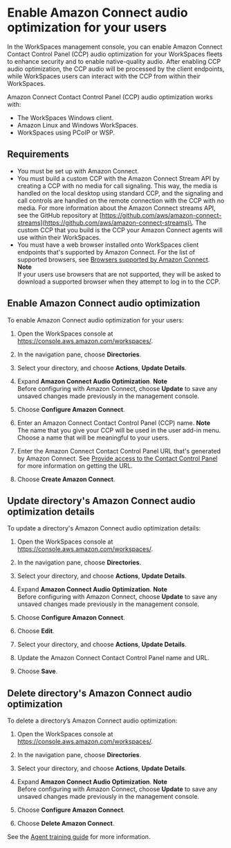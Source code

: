 # Enable Amazon Connect audio optimization for your users<a name="enable-amazon-connect-audio-optimization"></a>

In the WorkSpaces management console, you can enable Amazon Connect Contact Control Panel \(CCP\) audio optimization for your WorkSpaces fleets to enhance security and to enable native\-quality audio\. After enabling CCP audio optimization, the CCP audio will be processed by the client endpoints, while WorkSpaces users can interact with the CCP from within their WorkSpaces\.

Amazon Connect Contact Control Panel \(CCP\) audio optimization works with:
+ The WorkSpaces Windows client\.
+ Amazon Linux and Windows WorkSpaces\.
+ WorkSpaces using PCoIP or WSP\.

## Requirements<a name="amazon-connect-audio-optimization-requirements"></a>
+ You must be set up with Amazon Connect\.
+ You must build a custom CCP with the Amazon Connect Stream API by creating a CCP with no media for call signaling\. This way, the media is handled on the local desktop using standard CCP, and the signaling and call controls are handled on the remote connection with the CCP with no media\. For more information about the Amazon Connect streams API, see the GitHub repository at [https://github.com/aws/amazon-connect-streams](https://github.com/aws/amazon-connect-streams)\. The custom CCP that you build is the CCP your Amazon Connect agents will use within their WorkSpaces\.
+ You must have a web browser installed onto WorkSpaces client endpoints that's supported by Amazon Connect\. For the list of supported browsers, see [ Browsers supported by Amazon Connect](https://docs.aws.amazon.com/connect/latest/adminguide/browsers.html)\.
**Note**  
If your users use browsers that are not supported, they will be asked to download a supported browser when they attempt to log in to the CCP\.

## Enable Amazon Connect audio optimization<a name="enable-audio-optimization"></a>

To enable Amazon Connect audio optimization for your users:

1. Open the WorkSpaces console at [https://console\.aws\.amazon\.com/workspaces/](https://console.aws.amazon.com/workspaces/)\.

1. In the navigation pane, choose **Directories**\.

1. Select your directory, and choose **Actions**, **Update Details**\.

1. Expand **Amazon Connect Audio Optimization**\.
**Note**  
Before configuring with Amazon Connect, choose **Update** to save any unsaved changes made previously in the management console\.

1. Choose **Configure Amazon Connect**\.

1. Enter an Amazon Connect Contact Control Panel \(CCP\) name\.
**Note**  
The name that you give your CCP will be used in the user add\-in menu\. Choose a name that will be meaningful to your users\.

1. Enter the Amazon Connect Contact Control Panel URL that's generated by Amazon Connect\. See [ Provide access to the Contact Control Panel](https://docs.aws.amazon.com/connect/latest/adminguide/amazon-connect-contact-control-panel.html) for more information on getting the URL\.

1. Choose **Create Amazon Connect**\.

## Update directory's Amazon Connect audio optimization details<a name="update-audio-optimization"></a>

To update a directory's Amazon Connect audio optimization details:

1. Open the WorkSpaces console at [https://console\.aws\.amazon\.com/workspaces/](https://console.aws.amazon.com/workspaces/)\.

1. In the navigation pane, choose **Directories**\.

1. Select your directory, and choose **Actions**, **Update Details**\.

1. Expand **Amazon Connect Audio Optimization**\.
**Note**  
Before configuring with Amazon Connect, choose **Update** to save any unsaved changes made previously in the management console\.

1. Choose **Configure Amazon Connect**\. 

1. Choose **Edit**\.

1. Select your directory, and choose **Actions**, **Update Details**\.

1. Update the Amazon Connect Contact Control Panel name and URL\.

1. Choose **Save**\.

## Delete directory's Amazon Connect audio optimization<a name="delete-audio-optimization"></a>

To delete a directory’s Amazon Connect audio optimization:

1. Open the WorkSpaces console at [https://console\.aws\.amazon\.com/workspaces/](https://console.aws.amazon.com/workspaces/)\.

1. In the navigation pane, choose **Directories**\.

1. Select your directory, and choose **Actions**, **Update Details**\.

1. Expand **Amazon Connect Audio Optimization**\.
**Note**  
Before configuring with Amazon Connect, choose **Update** to save any unsaved changes made previously in the management console\.

1. Choose **Configure Amazon Connect**\. 

1. Choose **Delete Amazon Connect**\.

See the [ Agent training guide](https://docs.aws.amazon.com/connect/latest/adminguide/agent-user-guide.html) for more information\. 